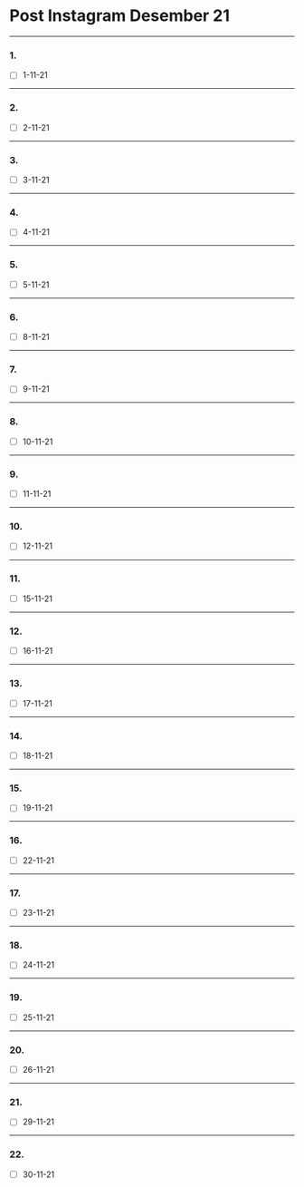 # Post Instagram Desember 21

___

### 1.

- [ ] 1-11-21

___

### 2.

- [ ] 2-11-21

___

### 3.

- [ ] 3-11-21

___

### 4.

- [ ] 4-11-21

____

### 5.

- [ ] 5-11-21

___

### 6.

- [ ] 8-11-21

___

### 7.

- [ ] 9-11-21

___

### 8.

- [ ] 10-11-21

___

### 9.

- [ ] 11-11-21

___

### 10.

- [ ] 12-11-21

___

### 11.

- [ ] 15-11-21

____

### 12.

- [ ] 16-11-21

___

### 13.

- [ ] 17-11-21

___

### 14.

- [ ] 18-11-21

___

### 15.

- [ ] 19-11-21

___

### 16.

- [ ] 22-11-21

___

### 17.

- [ ] 23-11-21

___

### 18.

- [ ] 24-11-21

___

### 19.

- [ ] 25-11-21 

___

### 20.

- [ ] 26-11-21

___

### 21.

- [ ] 29-11-21

___

### 22.

- [ ] 30-11-21
